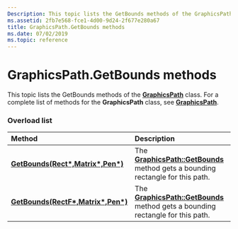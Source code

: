 ```yaml
---
Description: This topic lists the GetBounds methods of the GraphicsPath class. For a complete list of methods for the GraphicsPath class, see GraphicsPath.
ms.assetid: 2fb7e568-fce1-4d00-9d24-2f677e280a67
title: GraphicsPath.GetBounds methods
ms.date: 07/02/2019
ms.topic: reference
---
```


# GraphicsPath.GetBounds methods

This topic lists the GetBounds methods of the [**GraphicsPath**](https://msdn.microsoft.com/library/ms534456(v=VS.85).aspx) class. For a complete list of methods for the **GraphicsPath** class, see [**GraphicsPath**](https://msdn.microsoft.com/library/ms534456(v=VS.85).aspx).

### Overload list



| Method                                                                                                                 | Description                                                                                                                                                                 |
|:-----------------------------------------------------------------------------------------------------------------------|:----------------------------------------------------------------------------------------------------------------------------------------------------------------------------|
| [**GetBounds(Rect\*,Matrix\*,Pen\*)**](https://msdn.microsoft.com/library/ms535583(v=VS.85).aspx)   | The [**GraphicsPath::GetBounds**](https://msdn.microsoft.com/library/ms535583(v=VS.85).aspx) method gets a bounding rectangle for this path.<br/>  |
| [**GetBounds(RectF\*,Matrix\*,Pen\*)**](https://msdn.microsoft.com/library/ms535584(v=VS.85).aspx) | The [**GraphicsPath::GetBounds**](https://msdn.microsoft.com/library/ms535584(v=VS.85).aspx) method gets a bounding rectangle for this path.<br/> |



 

 




